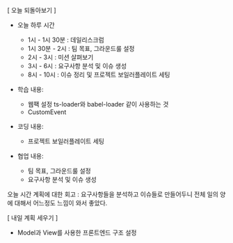 [ 오늘 되돌아보기 ]
- 오늘 하루 시간
  - 1시 - 1시 30분 : 데일리스크럼
  - 1시 30분 - 2시 : 팀 목표, 그라운드룰 설정
  - 2시 - 3시 : 미션 살펴보기
  - 3시 - 6시 : 요구사항 분석 및 이슈 생성
  - 8시 - 10시 : 이슈 정리 및 프로젝트 보일러플레이트 세팅

- 학습 내용:
  - 웹팩 설정 ts-loader와 babel-loader 같이 사용하는 것
  - CustomEvent

- 코딩 내용:
  - 프로젝트 보일러플레이트 세팅

- 협업 내용:
  - 팀 목표, 그라운드룰 설정
  - 요구사항 분석 및 이슈 생성

오늘 시간 계획에 대한 회고 : 요구사항들을 분석하고 이슈들로 만들어두니 전체 일의 양에 대해서 어느정도 느낌이 와서 좋았다.

[ 내일 계획 세우기 ]
- Model과 View를 사용한 프론트엔드 구조 설정